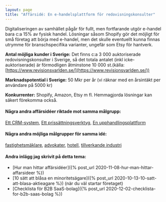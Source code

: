 ```yaml
---
layout: page
title: "Affärsidé: En e-handelsplattform för redovisningskonsulter"
---
```

Digitaliseringen av samhället pågår för fullt, men fortfarande utgör e-handel bara c:a 15% av fysisk handel. Lösningar såsom Shopify gör det möjligt för små företag att börja med e-handel, men det skulle eventuellt kunna finnas utrymme för branschspecifika varianter, ungefär som Etsy för hantverk.

**Antal möjliga kunder i Sverige:** Det finns c:a 3 000 auktoriserade redovisningskonsulter i Sverige, så det totala antalet (inkl icke-auktoriserade) är förmodligen åtminstone 10 000 st.(källa: [https://www.revisionsvarlden.se/](https://www.revisionsvarlden.se/))

**Marknadspotential i Sverige:** 50 Mkr per år (vi räknar med en årsintäkt per användare på 5000 kr)

**Konkurrenter:** Shopify, Amazon, Etsy m fl. Hemmagjorda lösningar kan säkert förekomma också.

#### Några andra affärsidéer riktade mot samma målgrupp:
[Ett CRM-system](/affarsideer/ett-crm-system-for-redovisningskonsulter/), [Ett prissättningsverktyg](/affarsideer/ett-prissattningsverktyg-for-redovisningskonsulter/), [En upphandlingsplattform](/affarsideer/en-upphandlingsplattform-for-redovisningskonsulter/)


#### Några andra möjliga målgrupper för samma idé:
[fastighetsmäklare](/affarsideer/en-e-handelsplattform-for-fastighetsmaklare/), [advokater](/affarsideer/en-e-handelsplattform-for-advokater/), [hotell](/affarsideer/en-e-handelsplattform-for-hotell/), [tillverkande industri](/affarsideer/en-e-handelsplattform-for-tillverkande-industri/)

#### Andra inlägg jag skrivit på detta tema:
- [Hur man hittar affärsidéer]({% post_url 2020-11-08-hur-man-hittar-affarsideer %})
- [10 sätt att blåsa en minoritetsägare]({% post_url 2020-10-13-10-satt-att-blasa-aktieagare %}) (när du väl startar företaget)
- [Checklista för B2B SaaS-bolag]({% post_url 2020-12-02-checklista-for-b2b-saas-bolag %})

